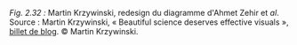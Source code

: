 *Fig. 2.32 :* Martin Krzywinski, redesign du diagramme d'Ahmet Zehir et *al*.  
Source : Martin Krzywinski, « Beautiful science deserves effective visuals », [billet de blog](http://mkweb.bcgsc.ca/pie.charts/). © Martin Krzywinski.